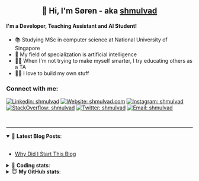 <h2 align="center">
	👋 Hi, I'm Søren - aka <a href="https://shmulvad.com">shmulvad</a>
</h2>

#### I'm a Developer, Teaching Assistant and AI Student!
- 📚 Studying MSc in computer science at National University of Singapore
- 🧠 My field of specialization is artificial intelligence
- 👨‍🏫 When I'm not trying to make myself smarter, I try educating others as a TA
- 👨‍💻 I love to build my own stuff

### Connect with me:

[![Linkedin: shmulvad](https://img.shields.io/badge/shmulvad-blue?style=flat&logo=Linkedin&logoColor=white)][linkedin]
[![Website: shmulvad.com](https://img.shields.io/badge/shmulvad.com-47CCCC?&style=flat&logo=Google-Chrome&logoColor=white)][website]
[![Instagram: shmulvad](https://img.shields.io/badge/-@shmulvad-purple?style=flat&logo=Instagram&logoColor=white)][instagram]
[![StackOverflow: shmulvad](https://img.shields.io/badge/shmulvad-FE7A16?style=flat&logo=stack-overflow&logoColor=white)][stackOverflow]
[![Twitter: shmulvad](https://img.shields.io/badge/@shmulvad-1ca0f1?style=flat&logo=twitter&logoColor=white)][twitter]
[![Email: shmulvad](https://img.shields.io/badge/shmulvad-D14836?style=flat&logo=gmail&logoColor=white)][mail]

<br />

---

<details open>
 <summary>📕 <b>Latest Blog Posts</b>: </summary>

<br>

<!-- BLOG-POST-LIST:START -->
- [Why Did I Start This Blog](https://shmulvad.com/blog/why-did-start-this-blog)
<!-- BLOG-POST-LIST:END -->

</details>

<!-- --- -->

<details>
 <summary>🤖 <b>Coding stats</b>: </summary>

<br>

<!--START_SECTION:waka-->
**I'm a Night 🦉** 

```text
🌞 Morning    73 commits     ██░░░░░░░░░░░░░░░░░░░░░░░   8.4% 
🌆 Daytime    312 commits    █████████░░░░░░░░░░░░░░░░   35.9% 
🌃 Evening    306 commits    ████████░░░░░░░░░░░░░░░░░   35.21% 
🌙 Night      178 commits    █████░░░░░░░░░░░░░░░░░░░░   20.48%

```


📊 **This Week I Spent My Time On** 

```text
💬 Programming Languages: 
Python                   14 hrs 50 mins      ███████████████░░░░░░░░░░   60.84% 
Other                    3 hrs 15 mins       ███░░░░░░░░░░░░░░░░░░░░░░   13.34% 
HTML                     3 hrs 8 mins        ███░░░░░░░░░░░░░░░░░░░░░░   12.85% 
Text                     1 hr 39 mins        █░░░░░░░░░░░░░░░░░░░░░░░░   6.81% 
JavaScript               54 mins             █░░░░░░░░░░░░░░░░░░░░░░░░   3.74%

🔥 Editors: 
VS Code                  19 hrs 22 mins      ███████████████████░░░░░░   79.38% 
Sublime Text             2 hrs 41 mins       ██░░░░░░░░░░░░░░░░░░░░░░░   11.03% 
Zsh                      2 hrs 20 mins       ██░░░░░░░░░░░░░░░░░░░░░░░   9.59%

🐱‍💻 Projects: 
overvaag-alt             13 hrs 2 mins       █████████████░░░░░░░░░░░░   53.46% 
faktanet                 6 hrs 5 mins        ██████░░░░░░░░░░░░░░░░░░░   24.95% 
medieovervaagning        1 hr 58 mins        ██░░░░░░░░░░░░░░░░░░░░░░░   8.06% 
overvaagning             1 hr 12 mins        █░░░░░░░░░░░░░░░░░░░░░░░░   4.97% 
minovervaagning          1 hr 2 mins         █░░░░░░░░░░░░░░░░░░░░░░░░   4.24%

```


 Last Updated on 22/07/2021
<!--END_SECTION:waka-->

</details>

<!-- --- -->

<details>
 <summary>😇 <b>My GitHub stats</b>: </summary>

<br>

<img align="left" alt="shmulvad's Github Stats" src="https://github-readme-stats.vercel.app/api?username=shmulvad&show_icons=true&hide_border=true" />

</details>



[website]: https://shmulvad.com
[twitter]: https://twitter.com/shmulvad
[linkedin]: https://linkedin.com/in/shmulvad
[instagram]: https://instagram.com/shmulvad
[stackOverflow]: https://stackoverflow.com/users/9248793/shmulvad
[mail]: mailto:shmulvad@gmail.com
[github]: https://github.com/shmulvad
